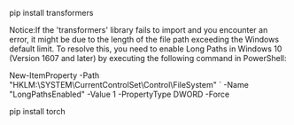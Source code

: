 pip install transformers


Notice:If the 'transformers' library fails to import and you encounter an error, it might be due to the length of the file path exceeding the Windows default limit. To resolve this, you need to enable Long Paths in Windows 10 (Version 1607 and later) by executing the following command in PowerShell:

New-ItemProperty -Path "HKLM:\SYSTEM\CurrentControlSet\Control\FileSystem" `
-Name "LongPathsEnabled" -Value 1 -PropertyType DWORD -Force


pip install torch

